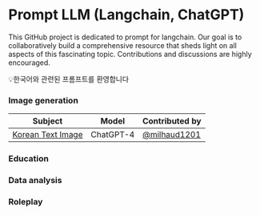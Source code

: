 #  Prompt LLM (Langchain, ChatGPT)
This GitHub project is dedicated to prompt for langchain. Our goal is to collaboratively build a comprehensive resource that sheds light on all aspects of this fascinating topic. Contributions and discussions are highly encouraged.

💡한국어와 관련된 프롬프트를 환영합니다

### Image generation

|Subject|Model|Contributed by|
|----------|----------|----------|
|[Korean Text Image](https://github.com/milhaud1201/Prompt-for-LangChain/blob/main/index.md#korean-text-image)|ChatGPT-4|[@milhaud1201](https://github.com/milhaud1201)|

### Education

### Data analysis

### Roleplay
